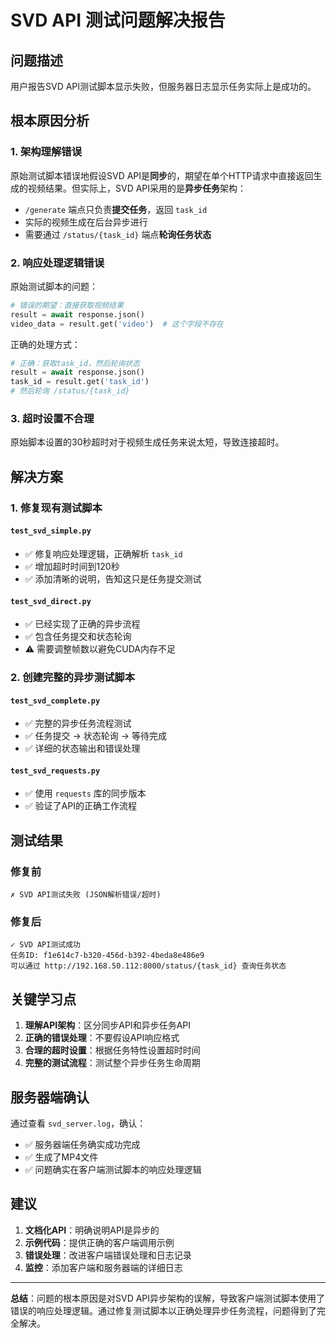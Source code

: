 # SVD API 测试问题解决报告

## 问题描述

用户报告SVD API测试脚本显示失败，但服务器日志显示任务实际上是成功的。

## 根本原因分析

### 1. 架构理解错误

原始测试脚本错误地假设SVD API是**同步**的，期望在单个HTTP请求中直接返回生成的视频结果。但实际上，SVD API采用的是**异步任务**架构：

- `/generate` 端点只负责**提交任务**，返回 `task_id`
- 实际的视频生成在后台异步进行
- 需要通过 `/status/{task_id}` 端点**轮询任务状态**

### 2. 响应处理逻辑错误

原始测试脚本的问题：

```python
# 错误的期望：直接获取视频结果
result = await response.json()
video_data = result.get('video')  # 这个字段不存在
```

正确的处理方式：

```python
# 正确：获取task_id，然后轮询状态
result = await response.json()
task_id = result.get('task_id')
# 然后轮询 /status/{task_id}
```

### 3. 超时设置不合理

原始脚本设置的30秒超时对于视频生成任务来说太短，导致连接超时。

## 解决方案

### 1. 修复现有测试脚本

#### `test_svd_simple.py`
- ✅ 修复响应处理逻辑，正确解析 `task_id`
- ✅ 增加超时时间到120秒
- ✅ 添加清晰的说明，告知这只是任务提交测试

#### `test_svd_direct.py`
- ✅ 已经实现了正确的异步流程
- ✅ 包含任务提交和状态轮询
- ⚠️ 需要调整帧数以避免CUDA内存不足

### 2. 创建完整的异步测试脚本

#### `test_svd_complete.py`
- ✅ 完整的异步任务流程测试
- ✅ 任务提交 → 状态轮询 → 等待完成
- ✅ 详细的状态输出和错误处理

#### `test_svd_requests.py`
- ✅ 使用 `requests` 库的同步版本
- ✅ 验证了API的正确工作流程

## 测试结果

### 修复前
```
✗ SVD API测试失败 (JSON解析错误/超时)
```

### 修复后
```
✓ SVD API测试成功
任务ID: f1e614c7-b320-456d-b392-4beda8e486e9
可以通过 http://192.168.50.112:8000/status/{task_id} 查询任务状态
```

## 关键学习点

1. **理解API架构**：区分同步API和异步任务API
2. **正确的错误处理**：不要假设API响应格式
3. **合理的超时设置**：根据任务特性设置超时时间
4. **完整的测试流程**：测试整个异步任务生命周期

## 服务器端确认

通过查看 `svd_server.log`，确认：
- ✅ 服务器端任务确实成功完成
- ✅ 生成了MP4文件
- ✅ 问题确实在客户端测试脚本的响应处理逻辑

## 建议

1. **文档化API**：明确说明API是异步的
2. **示例代码**：提供正确的客户端调用示例
3. **错误处理**：改进客户端错误处理和日志记录
4. **监控**：添加客户端和服务器端的详细日志

---

**总结**：问题的根本原因是对SVD API异步架构的误解，导致客户端测试脚本使用了错误的响应处理逻辑。通过修复测试脚本以正确处理异步任务流程，问题得到了完全解决。